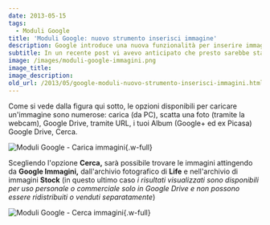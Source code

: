 ```yaml
---
date: 2013-05-15
tags:
  - Moduli Google
title: 'Moduli Google: nuovo strumento inserisci immagine'
description: Google introduce una nuova funzionalità per inserire immagini nei moduli creati in Google Drive (Google Forms)
subtitle: In un recente post vi avevo anticipato che presto sarebbe stato possibile inserire immagini in Moduli Google. Ora questa funzione è stata annunciata ufficialmente da Google.
image: /images/moduli-google-immagini.png
image_title:
image_description:
old_url: /2013/05/google-moduli-nuovo-strumento-inserisci-immagini.html
---
```


Come si vede dalla figura qui sotto, le opzioni disponibili per caricare un'immagine sono numerose: carica (da PC), scatta una foto (tramite la webcam), Google Drive, tramite URL, i tuoi Album (Google+ ed ex Picasa) Google Drive, Cerca.

![Moduli Google - Carica immagini](/images/moduli-google-carica-immagini.png){.w-full}

Scegliendo l'opzione **Cerca,** sarà possibile trovare le immagini attingendo da **Google Immagini,** dall'archivio fotografico di **Life** e nell'archivio di immagini **Stock** (in questo ultimo caso *i risultati visualizzati sono disponibili per uso personale o commerciale solo in Google Drive e non possono essere ridistribuiti o venduti separatamente*)

![Moduli Google - Cerca immagini](/images/moduli-google-cerca-immagini.png "È possibile cercare le immagini in Google Immagini, Life e nell'archivio stock"){.w-full}
